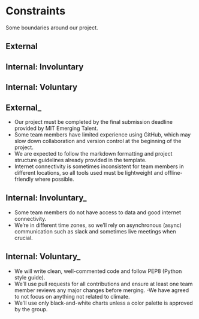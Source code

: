 <!-- this template is for inspiration, feel free to change it however you like! -->

# Constraints

Some boundaries around our project.

## External

<!--
  constraints coming from the outside that your team has no control over:
  - project deadlines
  - number of unit tests required to pass a code review
  - technologies (sometimes a client will tell you what to use)
  - power or connectivity
  - ...
-->

## Internal: Involuntary

<!--
  constraints that come from within your team, and you have no control over:
  - each of your individual skill levels
  - amount of time available to work on the project
-->

## Internal: Voluntary

<!--
  constraints that your team decided on to help scope the project. they may include:
  - coding style & conventions
  - agree on a code review checklist for the project repository
  - the number of hours you want to spend working
  - only using the colors black and white
-->

## External_

- Our project must be completed by the final submission deadline provided by
  MIT Emerging Talent.
- Some team members have limited experience using GitHub, which may slow down
  collaboration and version control at the beginning of the project.
- We are expected to follow the markdown formatting and project structure
  guidelines already provided in the template.
- Internet connectivity is sometimes inconsistent for team members in different
  locations, so all tools used must be lightweight and offline-friendly where possible.

## Internal: Involuntary_

- Some team members do not have access to data and good internet connectivity.
- We’re in different time zones, so we’ll rely on asynchronous (async) communication
  such as slack and sometimes live meetings when crucial.

## Internal: Voluntary_

- We will write clean, well-commented code and follow PEP8 (Python style guide).
- We’ll use pull requests for all contributions and ensure at least one team
    member reviews any major changes before merging.
-We have agreed to not focus on anything not related to climate.
- We'll use only black-and-white charts unless a color palette is
  approved by the group.
